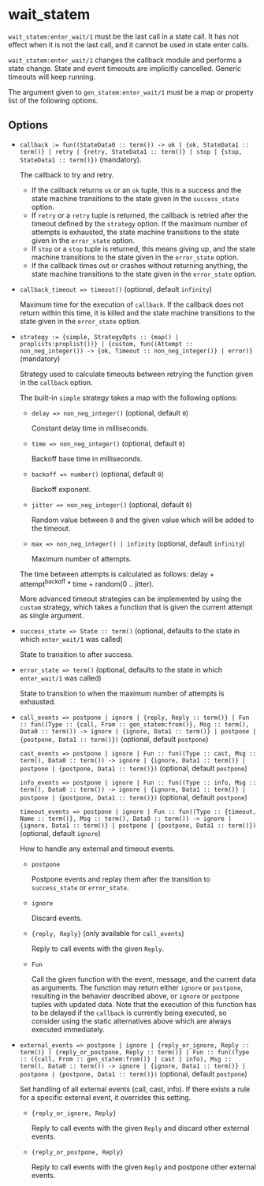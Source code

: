 # wait_statem

`wait_statem:enter_wait/1` must be the last call in a state call.
It has not effect when it is not the last call, and it cannot be used in state enter calls.

`wait_statem:enter_wait/1` changes the callback module and performs a state change.
State and event timeouts are implicitly cancelled. Generic timeouts will keep running.

The argument given to `gen_statem:enter_wait/1` must be a map or property list of the following options.

## Options

* `callback := fun((StateData0 :: term()) -> ok | {ok, StateData1 :: term()} | retry | {retry, StateData1 :: term()} | stop | {stop, StateData1 :: term()})` (mandatory).
  
  The callback to try and retry.
  * If the callback returns `ok` or an `ok` tuple, this is a success and the state machine transitions to the state given in the `success_state` option.
  * If `retry` or a `retry` tuple is returned, the callback is retried after the timeout defined by the `strategy` option. If the maximum number of attempts is exhausted, the state machine transitions to the state given in the `error_state` option.
  * If `stop` or a `stop` tuple is returned, this means giving up, and the state machine transitions to the state given in the `error_state` option.
  * If the callback times out or crashes without returning anything, the state machine transitions to the state given in the `error_state` option.

* `callback_timeout => timeout()` (optional, default `infinity`)

  Maximum time for the execution of `callback`. If the callback does not return within this time, it is killed and the state machine transitions to the state given in the `error_state` option.

* `strategy := {simple, StrategyOpts :: (map() | proplists:proplist())} | {custom, fun((Attempt :: non_neg_integer()) -> {ok, Timeout :: non_neg_integer()} | error)}` (mandatory)
  
  Strategy used to calculate timeouts between retrying the function given in the `callback` option.
  
  The built-in `simple` strategy takes a map with the following options:
  
  * `delay => non_neg_integer()` (optional, default `0`)
    
    Constant delay time in milliseconds.
    
  * `time => non_neg_integer()` (optional, default `0`)

    Backoff base time in milliseconds.
    
  * `backoff => number()` (optional, default `0`)

    Backoff exponent.
    
  * `jitter => non_neg_integer()` (optional, default `0`)

    Random value between `0` and the given value which will be added to the timeout.
    
  * `max => non_neg_integer() | infinity` (optional, default `infinity`)
  
    Maximum number of attempts.
    
  The time between attempts is calculated as follows: delay + attempt<sup>backoff</sup> * time + random(0 .. jitter).
    
  More advanced timeout strategies can be implemented by using the `custom` strategy, which takes a function that is given the current attempt as single argument.

* `success_state => State :: term()` (optional, defaults to the state in which `enter_wait/1` was called)

  State to transition to after success.

* `error_state => term()` (optional, defaults to the state in which `enter_wait/1` was called)

  State to transition to when the maximum number of attempts is exhausted.

* `call_events => postpone | ignore | {reply, Reply :: term()} | Fun :: fun((Type :: {call, From :: gen_statem:from()}, Msg :: term(), Data0 :: term()) -> ignore | {ignore, Data1 :: term()} | postpone | {postpone, Data1 :: term()})` (optional, default `postpone`)

  `cast_events => postpone | ignore | Fun :: fun((Type :: cast, Msg :: term(), Data0 :: term()) -> ignore | {ignore, Data1 :: term()} | postpone | {postpone, Data1 :: term()})` (optional, default `postpone`)

  `info_events => postpone | ignore | Fun :: fun((Type :: info, Msg :: term(), Data0 :: term()) -> ignore | {ignore, Data1 :: term()} | postpone | {postpone, Data1 :: term()})` (optional, default `postpone`)

  `timeout_events => postpone | ignore | Fun :: fun((Type :: {timeout, Name :: term()}, Msg :: term(), Data0 :: term()) -> ignore | {ignore, Data1 :: term()} | postpone | {postpone, Data1 :: term()})` (optional, default `ignore`)

  How to handle any external and timeout events.
  
  * `postpone`

    Postpone events and replay them after the transition to `success_state` or `error_state`.
    
  * `ignore`

    Discard events.
    
  * `{reply, Reply}` (only available for `call_events`)

    Reply to call events with the given `Reply`.

  * `Fun`

    Call the given function with the event, message, and the current data as arguments. The function may return either `ignore` or `postpone`, resulting in the behavior described above, or `ignore` or `postpone` tuples with updated data. Note that the execution of this function has to be delayed if the `callback` is currently being executed, so consider using the static alternatives above which are always executed immediately.

* `external_events => postpone | ignore | {reply_or_ignore, Reply :: term()} | {reply_or_postpone, Reply :: term()} | Fun :: fun((Type :: ({call, From :: gen_statem:from()} | cast | info), Msg :: term(), Data0 :: term()) -> ignore | {ignore, Data1 :: term()} | postpone | {postpone, Data1 :: term()})` (optional, default `postpone`)

  Set handling of all external events (call, cast, info). If there exists a rule for a specific external event, it overrides this setting.

  * `{reply_or_ignore, Reply}`

    Reply to call events with the given `Reply` and discard other external events.

  * `{reply_or_postpone, Reply}`

    Reply to call events with the given `Reply` and postpone other external events.
